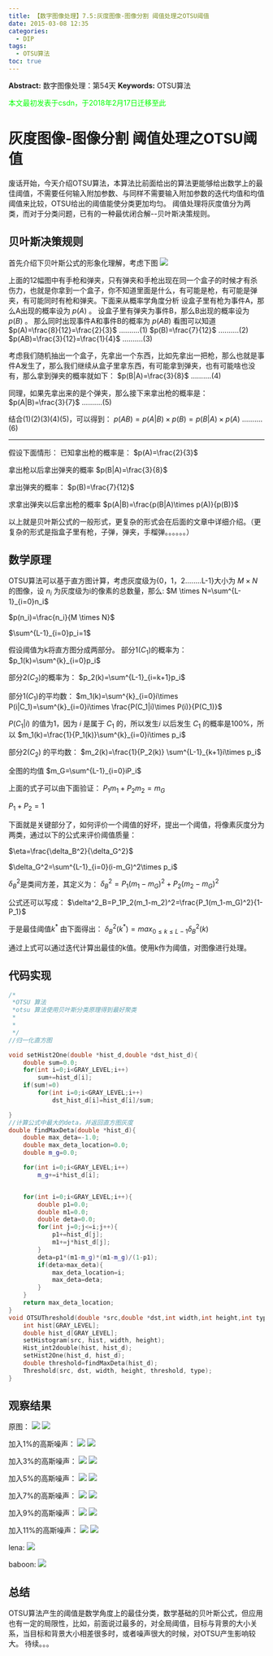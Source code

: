 ```yaml
---
title: 【数字图像处理】7.5:灰度图像-图像分割 阈值处理之OTSU阈值
date: 2015-03-08 12:35
categories:
  - DIP
tags:
  - OTSU算法
toc: true
---
```

**Abstract:** 数字图像处理：第54天
**Keywords:** OTSU算法
<!--more-->
<font color="00FF00">本文最初发表于csdn，于2018年2月17日迁移至此</font>
# 灰度图像-图像分割 阈值处理之OTSU阈值
废话开始，今天介绍OTSU算法，本算法比前面给出的算法更能够给出数学上的最佳阈值，不需要任何输入附加参数、与同样不需要输入附加参数的迭代均值和均值阈值来比较，OTSU给出的阈值能使分类更加均匀。
阈值处理将灰度值分为两类，而对于分类问题，已有的一种最优闭合解--贝叶斯决策规则。
## 贝叶斯决策规则
首先介绍下贝叶斯公式的形象化理解，考虑下图
![](./20150308140256646.jpeg)

上面的12幅图中有手枪和弹夹，只有弹夹和手枪出现在同一个盒子的时候才有杀伤力，也就是你拿到一个盒子，你不知道里面是什么，有可能是枪，有可能是弹夹，有可能同时有枪和弹夹。下面来从概率学角度分析
设盒子里有枪为事件A，那么A出现的概率设为 $p(A)$ 。
设盒子里有弹夹为事件B，那么B出现的概率设为 $p(B)$ 。
那么同时出现事件A和事件B的概率为 $p(AB)$
看图可以知道
$p(A)=\frac{8}{12}=\frac{2}{3}$ ..........(1)
$p(B)=\frac{7}{12}$ ..........(2)
$p(AB)=\frac{3}{12}=\frac{1}{4}$ ..........(3)

考虑我们随机抽出一个盒子，先拿出一个东西，比如先拿出一把枪，那么也就是事件A发生了，那么我们继续从盒子里拿东西，有可能拿到弹夹，也有可能啥也没有，那么拿到弹夹的概率就如下：
$p(B|A)=\frac{3}{8}$ ..........(4)

同理，如果先拿出来的是个弹夹，那么接下来拿出枪的概率是：
$p(A|B)=\frac{3}{7}$ ..........(5)

结合(1)(2)(3)(4)(5)，可以得到：
$p(AB)=p(A|B)\times p(B)=p(B|A)\times p(A)$ ..........(6)


----------

假设下面情形：
已知拿出枪的概率是：
$p(A)=\frac{2}{3}$

拿出枪以后拿出弹夹的概率
$p(B|A)=\frac{3}{8}$

拿出弹夹的概率：
$p(B)=\frac{7}{12}$

求拿出弹夹以后拿出枪的概率
$p(A|B)=\frac{p(B|A)\times p(A)}{p(B)}$

以上就是贝叶斯公式的一般形式，更复杂的形式会在后面的文章中详细介绍。（更复杂的形式是指盒子里有枪，子弹，弹夹，手榴弹。。。。。。）
## 数学原理
OTSU算法可以基于直方图计算，考虑灰度级为{0，1，2........L-1}大小为 $M \times N$ 的图像，设 $n_i$ 为灰度级为i的像素的总数量，那么:
$M \times N=\sum^{L-1}_{i=0}n_i$

$p(n_i)=\frac{n_i}{M \times N}$

$\sum^{L-1}_{i=0}p_i=1$

假设阈值为k将直方图分成两部分。
部分1$(C_1)$的概率为：
$p_1(k)=\sum^{k}_{i=0}p_i$

部分2$(C_2)$的概率为：
$p_2(k)=\sum^{L-1}_{i=k+1}p_i$

部分1$(C_1)$的平均数：
$m_1(k)=\sum^{k}_{i=0}i\times P(i|C_1)=\sum^{k}_{i=0}i\times \frac{P(C_1|i)\times P(i)}{P(C_1)}$

$P(C_1|i)$ 的值为1，因为 $i$ 是属于 $C_1$ 的，所以发生$i$ 以后发生 $C_1$ 的概率是100%，所以
$m_1(k)=\frac{1}{P_1(k)}\sum^{k}_{i=0}i\times p_i$

部分2$(C_2)$ 的平均数：
$m_2(k)=\frac{1}{P_2(k)} \sum^{L-1}_{k+1}i\times p_i$


全图的均值
$m_G=\sum^{L-1}_{i=0}iP_i$

上面的式子可以由下面验证：
$P_1m_1+P_2m_2=m_G$

$P_1+P_2=1$

下面就是关键部分了，如何评价一个阈值的好坏，提出一个阈值，将像素灰度分为两类，通过以下的公式来评价阈值质量：

$\eta=\frac{\delta_B^2}{\delta_G^2}$

$\delta_G^2=\sum^{L-1}_{i=0}(i-m_G)^2\times p_i$

$\delta_B^2$是类间方差，其定义为：
$\delta_B^2=P_1(m_1-m_G)^2+P_2(m_2-m_G)^2$

公式还可以写成：
$\delta^2_B=P_1P_2(m_1-m_2)^2=\frac{P_1(m_1-m_G)^2}{1-P_1}$

于是最佳阈值$k^{*}$ 由下面得出：
$\delta^2_B(k^{*})=max_{0\leq k \leq L-1}\delta^2_B(k)$

通过上式可以通过迭代计算出最佳的k值。使用k作为阈值，对图像进行处理。
## 代码实现
```c++
/*
 *OTSU 算法
 *otsu 算法使用贝叶斯分类原理得到最好聚类
 *
 *
 */
//归一化直方图

void setHist2One(double *hist_d,double *dst_hist_d){
    double sum=0.0;
    for(int i=0;i<GRAY_LEVEL;i++)
        sum+=hist_d[i];
    if(sum!=0)
        for(int i=0;i<GRAY_LEVEL;i++)
            dst_hist_d[i]=hist_d[i]/sum;

}
//计算公式中最大的deta，并返回直方图灰度
double findMaxDeta(double *hist_d){
    double max_deta=-1.0;
    double max_deta_location=0.0;
    double m_g=0.0;

    for(int i=0;i<GRAY_LEVEL;i++)
        m_g+=i*hist_d[i];


    for(int i=0;i<GRAY_LEVEL;i++){
        double p1=0.0;
        double m1=0.0;
        double deta=0.0;
        for(int j=0;j<=i;j++){
            p1+=hist_d[j];
            m1+=j*hist_d[j];
        }
        deta=p1*(m1-m_g)*(m1-m_g)/(1-p1);
        if(deta>max_deta){
            max_deta_location=i;
            max_deta=deta;
        }
    }
    return max_deta_location;
}
void OTSUThreshold(double *src,double *dst,int width,int height,int type){
    int hist[GRAY_LEVEL];
    double hist_d[GRAY_LEVEL];
    setHistogram(src, hist, width, height);
    Hist_int2double(hist, hist_d);
    setHist2One(hist_d, hist_d);
    double threshold=findMaxDeta(hist_d);
    Threshold(src, dst, width, height, threshold, type);
}

```
## 观察结果
原图：
![](./20150308152743862.jpeg)
![](./20150308152907539.jpeg)

加入1%的高斯噪声：
![](./20150308152918272.jpeg)
![](./20150308152814765.jpeg)

加入3%的高斯噪声：
![](./20150308152827323.jpeg)
![](./20150308152836777.jpeg)

加入5%的高斯噪声：
![](./20150308153000860.jpeg)
![](./20150308153012264.jpeg)

加入7%的高斯噪声：
![](./20150308152915106.jpeg)
![](./20150308152932001.jpeg)

加入9%的高斯噪声：
![](./20150308153053245.jpeg)
![](./20150308153102277.jpeg)

加入11%的高斯噪声：
![](./20150308153112137.jpeg)
![](./20150308153008599.jpeg)

lena:
![](./20150308153300433.jpeg)

baboon:
![](./20150308153428432.jpeg)

## 总结
OTSU算法产生的阈值是数学角度上的最佳分类，数学基础的贝叶斯公式，但应用也有一定的局限性，比如，前面说过最多的，对全局阈值，目标与背景的大小关系，当目标和背景大小相差很多时，或者噪声很大的时候，对OTSU产生影响较大。
待续。。。






